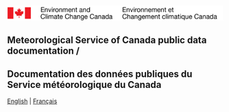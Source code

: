 ![ECCC logo](img_eccc-logo.png)

## Meteorological Service of Canada public data documentation /
## Documentation des données publiques du Service météorologique du Canada

[English](readme_en.md) | [Français](readme_fr.md)
